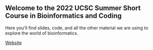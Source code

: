 ## Welcome to the 2022 UCSC Summer Short Course in Bioinformatics and Coding

Here you'll find slides, code, and all the other material we are using to explore the world of bioinformatics.

[Website](https://rreggiar.github.io/ucsc_scbc_2022/)



